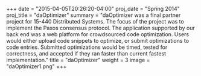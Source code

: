 +++
date = "2015-04-05T20:26:20-04:00"
proj_date = "Spring 2014"
proj_title = "daOptimizer"
summary = "daOptimizer was a final partner project for 15-440 Distributed Systems. The focus of the project was to implement the Paxos consensus protocol. The application supported by our back end was a web platform for crowdsourced code optimization. Users would either upload code snippets to optimize, or submit optimizations to code entries. Submitted optimizations would be timed, tested for correctness, and accepted if they ran faster than current fastest implementation."
title = "daOptimizer"
weight = 3
image = "daOptimizer1.png"
+++

